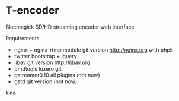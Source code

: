 # T-encoder
Blacmagick SD/HD streaming encoder web interface

Requirements<br>
- nginx + nginx-rtmp module git version http://nginx.org with php5<br> 
- twitter bootstrap + jquery<br>
- libav git version http://libav.org<br>
- bmdtools luzero git<br>
- gstreamer0.10 all plugins (not now)<br>
- gstd git version (not now)<br>


kino  